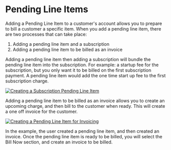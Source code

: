 # Pending Line Items	

Adding a Pending Line Item to a customer's account allows you to prepare to bill a customer a specific item. When you add a pending line item, there are two processes that can take place:

1. Adding a pending line item and a subscription
2. Adding a pending line item to be billed as an invoice

Adding a pending line item then adding a subscription will bundle the pending line item into the subscription. For example: a startup fee for the subscription, but you only want it to be billed on the first subscription payment. A pending line item would add the one time start up fee to the first subscription charge.

[![Creating a Subscription Pending Line Item](/docs/img/pending-line-item-subscription.gif)](/docs/img/pending-line-item-subscription.gif)

Adding a pending line item to be billed as an invoice allows you to create an upcoming charge, and then bill to the customer when ready. This will create a one off invoice for the customer. 

[![Creating a Pending Line Item for Invoicing](/docs/img/pending-line-item-invoice.gif)](/docs/img/pending-line-item-invoice.gif)

In the example, the user created a pending line item, and then created an invoice. Once the pending line item is ready to be billed, you will select the Bill Now section, and create an invoice to be billed.

